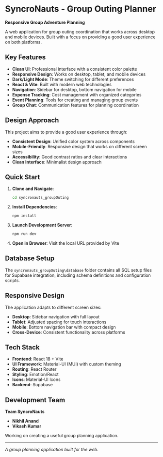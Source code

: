 # SyncroNauts - Group Outing Planner

**Responsive Group Adventure Planning**

A web application for group outing coordination that works across desktop and mobile devices. Built with a focus on providing a good user experience on both platforms.

## Key Features

- **Clean UI**: Professional interface with a consistent color palette
- **Responsive Design**: Works on desktop, tablet, and mobile devices  
- **Dark/Light Mode**: Theme switching for different preferences
- **React & Vite**: Built with modern web technologies
- **Navigation**: Sidebar for desktop, bottom navigation for mobile
- **Expense Tracking**: Cost management with organized categories
- **Event Planning**: Tools for creating and managing group events
- **Group Chat**: Communication features for planning coordination

## Design Approach

This project aims to provide a good user experience through:
- **Consistent Design**: Unified color system across components
- **Mobile-Friendly**: Responsive design that works on different screen sizes
- **Accessibility**: Good contrast ratios and clear interactions
- **Clean Interface**: Minimalist design approach

## Quick Start


1. **Clone and Navigate**:
   ```bash
   cd syncronauts_groupOuting
   ```

2. **Install Dependencies**:
   ```bash
   npm install
   ```

3. **Launch Development Server**:
   ```bash
   npm run dev
   ```

4. **Open in Browser**: Visit the local URL provided by Vite

## Database Setup

The `syncronauts_groupOuting\database` folder contains all SQL setup files for Supabase integration, including schema definitions and configuration scripts.

## Responsive Design

The application adapts to different screen sizes:
- **Desktop**: Sidebar navigation with full layout
- **Tablet**: Adjusted spacing for touch interactions  
- **Mobile**: Bottom navigation bar with compact design
- **Cross-Device**: Consistent functionality across platforms

## Tech Stack

- **Frontend**: React 18 + Vite
- **UI Framework**: Material-UI (MUI) with custom theming
- **Routing**: React Router
- **Styling**: Emotion/React
- **Icons**: Material-UI Icons
- **Backend**: Supabase

## Development Team

**Team SyncroNauts**
- **Nikhil Anand** 
- **Vikash Kumar** 

Working on creating a useful group planning application.

---

*A group planning application built for the web.*